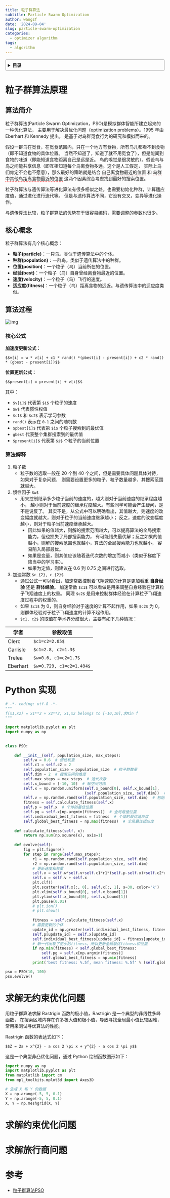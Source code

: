 ```yaml
---
title: 粒子群算法
subtitle: Particle Swarm Optimization
author: wangzf
date: '2024-09-04'
slug: particle-swarm-optimization
categories:
  - optimizer algorithm
tags:
  - algorithm
---
```


<style>
details {
    border: 1px solid #aaa;
    border-radius: 4px;
    padding: .5em .5em 0;
}
summary {
    font-weight: bold;
    margin: -.5em -.5em 0;
    padding: .5em;
}
details[open] {
    padding: .5em;
}
details[open] summary {
    border-bottom: 1px solid #aaa;
    margin-bottom: .5em;
}
img {
    pointer-events: none;
}
</style>

<details><summary>目录</summary><p>

- [粒子群算法原理](#粒子群算法原理)
    - [算法简介](#算法简介)
    - [核心概念](#核心概念)
    - [算法过程](#算法过程)
        - [核心公式](#核心公式)
        - [算法解释](#算法解释)
- [Python 实现](#python-实现)
- [求解无约束优化问题](#求解无约束优化问题)
- [求解约束优化问题](#求解约束优化问题)
- [求解旅行商问题](#求解旅行商问题)
- [参考](#参考)
</p></details><p></p>

# 粒子群算法原理

## 算法简介

粒子群算法(Particle Swarm Optimization，PSO)是模拟群体智能所建立起来的一种优化算法，
主要用于解决最优化问题（optimization problems）。1995 年由 Eberhart 和 Kennedy 提出，
是基于对鸟群觅食行为的研究和模拟而来的。

假设一群鸟在觅食，在觅食范围内，只在一个地方有食物，所有鸟儿都看不到食物（即不知道食物的具体位置。
当然不知道了，知道了就不用觅食了），但是能闻到食物的味道（即能知道食物距离自己是远是近。
鸟的嗅觉是很灵敏的）。假设鸟与鸟之间能共享信息（即互相知道每个鸟离食物多远。这个是人工假定，
实际上鸟们肯定不会也不愿意），那么最好的策略就是结合 <span style='border-bottom:1.5px dashed red;'>自己离食物最近的位置</span> 和 <span style='border-bottom:1.5px dashed red;'>鸟群中其他鸟距离食物最近的位置</span> 这两个因素综合考虑找到最好的搜索位置。

粒子群算法与遗传算法等进化算法有很多相似之处。也需要初始化种群，计算适应度值，通过进化进行迭代等。
但是与遗传算法不同，它没有交叉，变异等进化操作。

与遗传算法比较，粒子群算法的优势在于很容易编码，需要调整的参数也很少。

## 核心概念

粒子群算法有几个核心概念：

* **粒子(particle)**：一只鸟。类似于遗传算法中的个体。
* **种群(population)**：一群鸟。类似于遗传算法中的种群。
* **位置(position)**：一个粒子（鸟）当前所在的位置。
* **经验(best)**：一个粒子（鸟）自身曾经离食物最近的位置。
* **速度(velocity)**：一个粒子（鸟）飞行的速度。
* **适应度(fitness)**：一个粒子（鸟）距离食物的远近。与遗传算法中的适应度类似。

## 算法过程

![img](images/pso.png)

### 核心公式

**加速度更新公式：**

`$$v[i] = w * v[i] + c1 * rand() *(pbest[i] - present[i]) + c2 * rand() * (gbest - present[i])$$`

**位置更新公式：**

`$$present[i] = present[i] + v[i]$$`

其中：

* `$v[i]$` 代表第 `$i$` 个粒子的速度
* `$w$` 代表惯性权值
* `$c1$` 和 `$c2$` 表示学习参数
* `rand()` 表示在 `0-1` 之间的随机数
* `$pbest[i]$` 代表第 `$i$` 个粒子搜索到的最优值
* `gbest` 代表整个集群搜索到的最优值
* `$present[i]$` 代表第 `$i$` 个粒子的当前位置

### 算法解释

1. 粒子数
    - 粒子数的选取一般在 20 个到 40 个之间，但是需要具体问题具体对待，如果对于复杂问题，
      则需要设置更多的粒子，粒子数量越多，其搜索范围就越大。
2. 惯性因子 `$w$`
    - 用来控制继承多少粒子当前的速度的，越大则对于当前速度的继承程度越小，
      越小则对于当前速度的继承程度越大。有些同学可能会产生疑问，是不是说反了。
      其实不是，从公式中可以明确看出，其值越大，则速度的改变幅度就越大，则对于粒子的当前速度继承越小；
      反之，速度的改变幅度越小，则对于粒子当前速度继承越大。
        - 因此如果的值越大，则解的搜索范围越大，可以提高算法的全局搜索能力，但也损失了局部搜索能力，
          有可能错失最优解；反之如果的值越小，则解的搜索范围也就越小，算法的全局搜索能力也就越小，
          容易陷入局部最优。
        - 如果是变量，则其值应该随着迭代次数的增加而减小（类似于梯度下降当中的学习率）。
        - 如果为定值，则建议在 0.6 到 0.75 之间进行选取。
3. 加速常数 `$c_{2}, c_{2}$`
    - 通过公式一可以看出，加速常数控制着飞翔速度的计算是更加看重 **自身经验** 还是 **群体经验**。
      加速常数 `$c1$` 可以看做是用来调整自身经验在计算粒子飞翔速度上的权重。
      同理 `$c2$` 是用来控制群体经验在计算粒子飞翔速度过程中的权重的。
    - 如果 `$c1$` 为 0，则自身经验对于速度的计算不起作用，如果 `$c2$` 为 0，
      则群体经验对于粒子飞翔速度的计算不起作用。
    - `$c1, c2$` 的取值在学术界分歧很大，主要有如下几种情况：

| 学者 | 参数取值 |
|-----|---------|
| Clerc | `$c1=c2=2.05$` |
| Carlisle | `$c1=2.8, c2=1.3$` |
| Trelea | `$w=0.6, c1=c2=1.7$` |
| Eberhart | `$w=0.729, c1=c2=1.494$` |

# Python 实现

```python
# -*- coding: utf-8 -*-
"""
f(x1,x2) = x1**2 + x2**2, x1,x2 belongs to [-10,10],求Min f
"""

import matplotlib.pyplot as plt
import numpy as np
 
 
class PSO:
    
    def __init__(self, population_size, max_steps):
        self.w = 0.6  # 惯性权重
        self.c1 = self.c2 = 2
        self.population_size = population_size  # 粒子群数量
        self.dim = 2  # 搜索空间的维度
        self.max_steps = max_steps  # 迭代次数
        self.x_bound = [-10, 10]  # 解空间范围
        self.x = np.random.uniform(self.x_bound[0], self.x_bound[1],
                                   (self.population_size, self.dim))  # 初始化粒子群位置
        self.v = np.random.rand(self.population_size, self.dim)  # 初始化粒子群速度
        fitness = self.calculate_fitness(self.x)
        self.p = self.x  # 个体的最佳位置
        self.pg = self.x[np.argmin(fitness)]  # 全局最佳位置
        self.individual_best_fitness = fitness  # 个体的最优适应度
        self.global_best_fitness = np.max(fitness)  # 全局最佳适应度
 
    def calculate_fitness(self, x):
        return np.sum(np.square(x), axis=1)
 
    def evolve(self):
        fig = plt.figure()
        for step in range(self.max_steps):
            r1 = np.random.rand(self.population_size, self.dim)
            r2 = np.random.rand(self.population_size, self.dim)
            # 更新速度和权重
            self.v = self.w*self.v+self.c1*r1*(self.p-self.x)+self.c2*r2*(self.pg-self.x)
            self.x = self.v + self.x
            plt.clf()
            plt.scatter(self.x[:, 0], self.x[:, 1], s=30, color='k')
            plt.xlim(self.x_bound[0], self.x_bound[1])
            plt.ylim(self.x_bound[0], self.x_bound[1])
            plt.pause(0.01)
            # plt.ion()
            # plt.show()
           
            fitness = self.calculate_fitness(self.x)
            # 需要更新的个体
            update_id = np.greater(self.individual_best_fitness, fitness)
            self.p[update_id] = self.x[update_id]
            self.individual_best_fitness[update_id] = fitness[update_id]
            # 新一代出现了更小的fitness，所以更新全局最优fitness和位置
            if np.min(fitness) < self.global_best_fitness:
                self.pg = self.x[np.argmin(fitness)]
                self.global_best_fitness = np.min(fitness)
            print('best fitness: %.5f, mean fitness: %.5f' % (self.global_best_fitness, np.mean(fitness)))

pso = PSO(10, 100)
pso.evolve()
```

# 求解无约束优化问题

用粒子群算法求解 Rastrigin 函数的极小值，Rastrigin 是一个典型的非线性多峰函数，
在搜索区域内存在许多极大值和极小值，导致寻找全局最小值比较困难，常用来测试寻优算法的性能。

Rastrigin 函数的表达式如下：

`$$Z = 2a + x^{2} - a cos 2 \pi x + y^{2} - a cos 2 \pi y$$`

这是一个典型非凸优化问题，通过 Python 绘制函数图形如下：

```python
import numpy as np
import matplotlib.pyplot as plt
from matplotlib import cm
from mpl_toolkits.mplot3d import Axes3D

# 生成 X 和 Y 的数据
X = np.arange(-5, 5, 0.1)
Y = np.arange(-5, 5, 0.1)
X, Y = np.meshgrid(X, Y)

```

# 求解约束优化问题

# 求解旅行商问题


# 参考

* [粒子群算法PSO](https://imonce.github.io/2019/11/06/%E5%90%AF%E5%8F%91%E5%BC%8F%E7%AE%97%E6%B3%95%E5%AD%A6%E4%B9%A0%EF%BC%88%E4%B8%80%EF%BC%89%EF%BC%9A%E7%B2%92%E5%AD%90%E7%BE%A4%E7%AE%97%E6%B3%95/)
